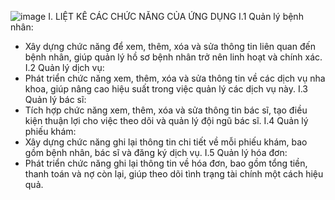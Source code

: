 ![image](https://github.com/TruongAn202/QuanLyBenhNhan/assets/145119931/09a61085-786b-4e21-bc10-29fae0dd89d7)
I. LIỆT KÊ CÁC CHỨC NĂNG CỦA ỨNG DỤNG
I.1 Quản lý bệnh nhân:
-	Xây dựng chức năng để xem, thêm, xóa và sửa thông tin liên quan đến bệnh nhân, giúp quản lý hồ sơ bệnh nhân trở nên linh hoạt và chính xác.
I.2 Quản lý dịch vụ:
-	Phát triển chức năng xem, thêm, xóa và sửa thông tin về các dịch vụ nha khoa, giúp nâng cao hiệu suất trong việc quản lý các dịch vụ này.
I.3 Quản lý bác sĩ:
-	Tích hợp chức năng xem, thêm, xóa và sửa thông tin bác sĩ, tạo điều kiện thuận lợi cho việc theo dõi và quản lý đội ngũ bác sĩ.
I.4 Quản lý phiếu khám:
-	Xây dựng chức năng ghi lại thông tin chi tiết về mỗi phiếu khám, bao gồm bệnh nhân, bác sĩ và đăng ký dịch vụ. 
I.5 Quản lý hóa đơn:
-	Phát triển chức năng ghi lại thông tin về hóa đơn, bao gồm tổng tiền, thanh toán và nợ còn lại, giúp theo dõi tình trạng tài chính một cách hiệu quả.
